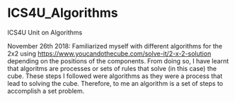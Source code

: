 # ICS4U_Algorithms
ICS4U Unit on Algorithms

November 26th 2018: 
  Familiarized myself with different algorithms for the 2x2 using https://www.youcandothecube.com/solve-it/2-x-2-solution depending on the positions of the components. From doing so, I have learnt that algoritms are processes or sets of rules that solve (in this case) the cube. These steps I followed were algorithms as they were a process that lead to solving the cube. Therefore, to me an algorithm is a set of steps to accomplish a set problem. 
